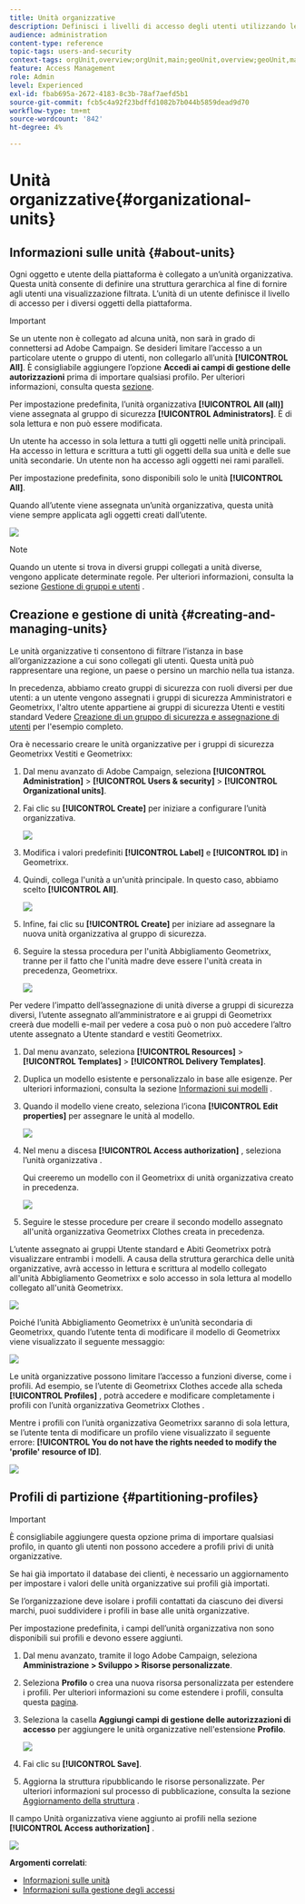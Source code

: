 ```yaml
---
title: Unità organizzative
description: Definisci i livelli di accesso degli utenti utilizzando le unità organizzative.
audience: administration
content-type: reference
topic-tags: users-and-security
context-tags: orgUnit,overview;orgUnit,main;geoUnit,overview;geoUnit,main
feature: Access Management
role: Admin
level: Experienced
exl-id: fbab695a-2672-4183-8c3b-78af7aefd5b1
source-git-commit: fcb5c4a92f23bdffd1082b7b044b5859dead9d70
workflow-type: tm+mt
source-wordcount: '842'
ht-degree: 4%

---
```


# Unità organizzative{#organizational-units}

## Informazioni sulle unità {#about-units}

Ogni oggetto e utente della piattaforma è collegato a un’unità organizzativa. Questa unità consente di definire una struttura gerarchica al fine di fornire agli utenti una visualizzazione filtrata. L’unità di un utente definisce il livello di accesso per i diversi oggetti della piattaforma.

>[!IMPORTANT]
>
>Se un utente non è collegato ad alcuna unità, non sarà in grado di connettersi ad Adobe Campaign. Se desideri limitare l’accesso a un particolare utente o gruppo di utenti, non collegarlo all’unità **[!UICONTROL All]**. È consigliabile aggiungere l’opzione **Accedi ai campi di gestione delle autorizzazioni** prima di importare qualsiasi profilo. Per ulteriori informazioni, consulta questa [sezione](../../administration/using/organizational-units.md#partitioning-profiles).
>
>Per impostazione predefinita, l’unità organizzativa **[!UICONTROL All (all)]** viene assegnata al gruppo di sicurezza **[!UICONTROL Administrators]**. È di sola lettura e non può essere modificata.

Un utente ha accesso in sola lettura a tutti gli oggetti nelle unità principali. Ha accesso in lettura e scrittura a tutti gli oggetti della sua unità e delle sue unità secondarie. Un utente non ha accesso agli oggetti nei rami paralleli.

Per impostazione predefinita, sono disponibili solo le unità **[!UICONTROL All]**.

Quando all’utente viene assegnata un’unità organizzativa, questa unità viene sempre applicata agli oggetti creati dall’utente.

![](assets/user_management_2.png)

>[!NOTE]
>
>Quando un utente si trova in diversi gruppi collegati a unità diverse, vengono applicate determinate regole. Per ulteriori informazioni, consulta la sezione [Gestione di gruppi e utenti](../../administration/using/managing-groups-and-users.md) .

## Creazione e gestione di unità {#creating-and-managing-units}

Le unità organizzative ti consentono di filtrare l’istanza in base all’organizzazione a cui sono collegati gli utenti. Questa unità può rappresentare una regione, un paese o persino un marchio nella tua istanza.

In precedenza, abbiamo creato gruppi di sicurezza con ruoli diversi per due utenti: a un utente vengono assegnati i gruppi di sicurezza Amministratori e Geometrixx, l&#39;altro utente appartiene ai gruppi di sicurezza Utenti e vestiti standard Vedere [Creazione di un gruppo di sicurezza e assegnazione di utenti](../../administration/using/managing-groups-and-users.md#creating-a-security-group-and-assigning-users) per l&#39;esempio completo.

Ora è necessario creare le unità organizzative per i gruppi di sicurezza Geometrixx Vestiti e Geometrixx:

1. Dal menu avanzato di Adobe Campaign, seleziona **[!UICONTROL Administration]** > **[!UICONTROL Users & security]** > **[!UICONTROL Organizational units]**.
1. Fai clic su **[!UICONTROL Create]** per iniziare a configurare l’unità organizzativa.

   ![](assets/manage_units_1.png)

1. Modifica i valori predefiniti **[!UICONTROL Label]** e **[!UICONTROL ID]** in Geometrixx.
1. Quindi, collega l&#39;unità a un&#39;unità principale. In questo caso, abbiamo scelto **[!UICONTROL All]**.

   ![](assets/manage_units_2.png)

1. Infine, fai clic su **[!UICONTROL Create]** per iniziare ad assegnare la nuova unità organizzativa al gruppo di sicurezza.
1. Seguire la stessa procedura per l&#39;unità Abbigliamento Geometrixx, tranne per il fatto che l&#39;unità madre deve essere l&#39;unità creata in precedenza, Geometrixx.

   ![](assets/manage_units_3.png)

Per vedere l’impatto dell’assegnazione di unità diverse a gruppi di sicurezza diversi, l’utente assegnato all’amministratore e ai gruppi di Geometrixx creerà due modelli e-mail per vedere a cosa può o non può accedere l’altro utente assegnato a Utente standard e vestiti Geometrixx.

1. Dal menu avanzato, seleziona **[!UICONTROL Resources]** > **[!UICONTROL Templates]** > **[!UICONTROL Delivery Templates]**.
1. Duplica un modello esistente e personalizzalo in base alle esigenze. Per ulteriori informazioni, consulta la sezione [Informazioni sui modelli](../../start/using/marketing-activity-templates.md) .
1. Quando il modello viene creato, seleziona l’icona **[!UICONTROL Edit properties]** per assegnare le unità al modello.

   ![](assets/manage_units_6.png)

1. Nel menu a discesa **[!UICONTROL Access authorization]** , seleziona l’unità organizzativa .

   Qui creeremo un modello con il Geometrixx di unità organizzativa creato in precedenza.

   ![](assets/manage_units_5.png)

1. Seguire le stesse procedure per creare il secondo modello assegnato all&#39;unità organizzativa Geometrixx Clothes creata in precedenza.

L’utente assegnato ai gruppi Utente standard e Abiti Geometrixx potrà visualizzare entrambi i modelli. A causa della struttura gerarchica delle unità organizzative, avrà accesso in lettura e scrittura al modello collegato all&#39;unità Abbigliamento Geometrixx e solo accesso in sola lettura al modello collegato all&#39;unità Geometrixx.

![](assets/manage_units_7.png)

Poiché l’unità Abbigliamento Geometrixx è un’unità secondaria di Geometrixx, quando l’utente tenta di modificare il modello di Geometrixx viene visualizzato il seguente messaggio:

![](assets/manage_units_8.png)

Le unità organizzative possono limitare l’accesso a funzioni diverse, come i profili. Ad esempio, se l’utente di Geometrixx Clothes accede alla scheda **[!UICONTROL Profiles]** , potrà accedere e modificare completamente i profili con l’unità organizzativa Geometrixx Clothes .

Mentre i profili con l’unità organizzativa Geometrixx saranno di sola lettura, se l’utente tenta di modificare un profilo viene visualizzato il seguente errore: **[!UICONTROL You do not have the rights needed to modify the 'profile' resource of ID]**.

![](assets/manage_units_10.png)

## Profili di partizione {#partitioning-profiles}

>[!IMPORTANT]
>
>È consigliabile aggiungere questa opzione prima di importare qualsiasi profilo, in quanto gli utenti non possono accedere a profili privi di unità organizzative.
>
>Se hai già importato il database dei clienti, è necessario un aggiornamento per impostare i valori delle unità organizzative sui profili già importati.

Se l’organizzazione deve isolare i profili contattati da ciascuno dei diversi marchi, puoi suddividere i profili in base alle unità organizzative.

Per impostazione predefinita, i campi dell’unità organizzativa non sono disponibili sui profili e devono essere aggiunti.

1. Dal menu avanzato, tramite il logo Adobe Campaign, seleziona **Amministrazione > Sviluppo > Risorse personalizzate**.
1. Seleziona **Profilo** o crea una nuova risorsa personalizzata per estendere i profili. Per ulteriori informazioni su come estendere i profili, consulta questa [pagina](../../developing/using/extending-the-profile-resource-with-a-new-field.md#step-1--extend-the-profile-resource).
1. Seleziona la casella **Aggiungi campi di gestione delle autorizzazioni di accesso** per aggiungere le unità organizzative nell&#39;estensione **Profilo**.

   ![](assets/user_management_9.png)

1. Fai clic su **[!UICONTROL Save]**.
1. Aggiorna la struttura ripubblicando le risorse personalizzate. Per ulteriori informazioni sul processo di pubblicazione, consulta la sezione [Aggiornamento della struttura](../../developing/using/updating-the-database-structure.md) .

Il campo Unità organizzativa viene aggiunto ai profili nella sezione **[!UICONTROL Access authorization]** .

![](assets/user_management_10.png)

**Argomenti correlati**:

* [Informazioni sulle unità](../../administration/using/organizational-units.md#about-units)
* [Informazioni sulla gestione degli accessi](../../administration/using/about-access-management.md)
